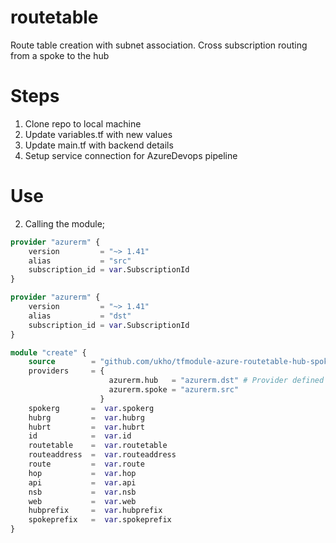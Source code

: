 # routetable
Route table creation with subnet association. Cross subscription routing from a spoke to the hub

# Steps

1. Clone repo to local machine
1. Update variables.tf with new values
1. Update main.tf with backend details
1. Setup service connection for AzureDevops pipeline

# Use

2. Calling the module;

```terraform
provider "azurerm" {
    version         = "~> 1.41"
    alias           = "src"
    subscription_id = var.SubscriptionId
}

provider "azurerm" {
    version         = "~> 1.41"
    alias           = "dst"
    subscription_id = var.SubscriptionId
}

module "create" {
    source        = "github.com/ukho/tfmodule-azure-routetable-hub-spoke"
    providers     = {
                      azurerm.hub   = "azurerm.dst" # Provider defined above (dst) is mapped to a provider (hub) in the module
                      azurerm.spoke = "azurerm.src"
                    }
    spokerg       =  var.spokerg
    hubrg         =  var.hubrg
    hubrt         =  var.hubrt
    id            =  var.id
    routetable    =  var.routetable
    routeaddress  =  var.routeaddress
    route         =  var.route
    hop           =  var.hop
    api           =  var.api
    nsb           =  var.nsb
    web           =  var.web
    hubprefix     =  var.hubprefix
    spokeprefix   =  var.spokeprefix 
}
```
